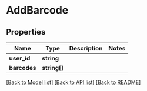 # AddBarcode

## Properties
Name | Type | Description | Notes
------------ | ------------- | ------------- | -------------
**user_id** | **string** |  | 
**barcodes** | **string[]** |  | 

[[Back to Model list]](../README.md#documentation-for-models) [[Back to API list]](../README.md#documentation-for-api-endpoints) [[Back to README]](../README.md)


